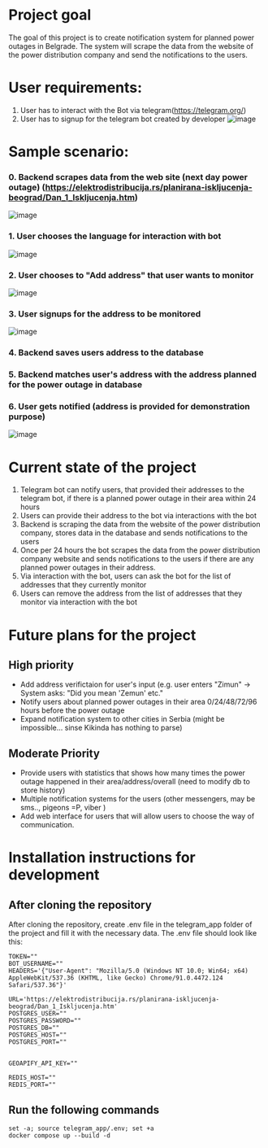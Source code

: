 # Project goal
The goal of this project is to create notification system for planned power outages in Belgrade. The system will scrape the data from the website of the power distribution company and send the notifications to the users.

# User requirements:
1. User has to interact with the Bot via telegram(https://telegram.org/)
2. User has to signup for the telegram bot created by developer ![image](https://github.com/user-attachments/assets/fc7ff15e-3e71-4bda-be1c-2d945742af37)



# Sample scenario:
### 0. Backend scrapes data from the web site (next day power outage) (https://elektrodistribucija.rs/planirana-iskljucenja-beograd/Dan_1_Iskljucenja.htm)
![image](https://github.com/user-attachments/assets/82bb9834-ba23-456f-bc72-7397e155966f)
### 1. User chooses the language for interaction with bot
![image](https://github.com/user-attachments/assets/091c8d6a-1a08-43fe-bbd1-7514d7982e6e) 
### 2. User chooses to "Add address" that user wants to monitor
![image](https://github.com/user-attachments/assets/e425971b-c469-4b0c-b718-134914bbeb9e)
### 3. User signups for the address to be monitored
![image](https://github.com/user-attachments/assets/5d1cd58b-7874-495d-9f01-05e6c6373975)
### 4. Backend saves users address to the database
### 5. Backend matches user's address with the address planned for the power outage in database 
### 6. User gets notified (address is provided for demonstration purpose)
![image](https://github.com/user-attachments/assets/46aea1f5-2128-4460-9bed-39a77b929461)



# Current state of the project
1. Telegram bot can notify users, that provided their addresses to the telegram bot, if there is a planned power outage in their area within 24 hours
2. Users can provide their address to the bot via interactions with the bot 
3. Backend is scraping the data from the website of the power distribution company, stores data in the database and sends notifications to the users
4. Once per 24 hours the bot scrapes the data from the power distribution company website and sends notifications to the users if there are any planned power outages in their address.
5. Via interaction with the bot, users can ask the bot for the list of addresses that they currently monitor
6. Users can remove the address from the list of addresses that they monitor via interaction with the bot

# Future plans for the project
## High priority
- Add address verifictaion for user's input (e.g. user enters "Zimun" -> System asks: "Did you mean 'Zemun' etc."
- Notify users about planned power outages in their area 0/24/48/72/96 hours before the power outage
- Expand notification system to other cities in Serbia (might be impossible... sinse Kikinda has nothing to parse)

## Moderate Priority
- Provide users with statistics that shows how many times the power outage happened in their area/address/overall (need to modify db to store history)
- Multiple notification systems for the users (other messengers, may be sms.., pigeons =P, viber )
- Add web interface for users that will allow users to choose the way of communication. 

# Installation instructions for development
## After cloning the repository
After cloning the repository, create .env file in the telegram_app folder of the project and fill it with the necessary data. The .env file should look like this:
```
TOKEN=""
BOT_USERNAME=""
HEADERS='{"User-Agent": "Mozilla/5.0 (Windows NT 10.0; Win64; x64) AppleWebKit/537.36 (KHTML, like Gecko) Chrome/91.0.4472.124 Safari/537.36"}'

URL='https://elektrodistribucija.rs/planirana-iskljucenja-beograd/Dan_1_Iskljucenja.htm'
POSTGRES_USER=""
POSTGRES_PASSWORD=""
POSTGRES_DB=""
POSTGRES_HOST=""
POSTGRES_PORT=""


GEOAPIFY_API_KEY=""

REDIS_HOST=""
REDIS_PORT=""
```

## Run the following commands

```
set -a; source telegram_app/.env; set +a
docker compose up --build -d
```
